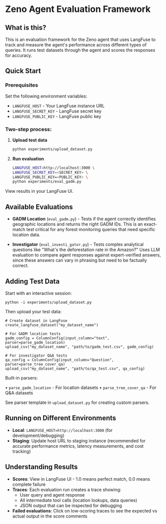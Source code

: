 # Zeno Agent Evaluation Framework

## What is this?

This is an evaluation framework for the Zeno agent that uses LangFuse to track and measure the agent's performance across different types of queries. It runs test datasets through the agent and scores the responses for accuracy.

## Quick Start

### Prerequisites

Set the following environment variables:
- `LANGFUSE_HOST` - Your LangFuse instance URL
- `LANGFUSE_SECRET_KEY` - LangFuse secret key
- `LANGFUSE_PUBLIC_KEY` - LangFuse public key

### Two-step process:

1. **Upload test data**
   ```bash
   python experiments/upload_dataset.py
   ```

2. **Run evaluation**
   ```bash
   LANGFUSE_HOST=http://localhost:3000 \
   LANGFUSE_SECRET_KEY=<SECRET_KEY> \
   LANGFUSE_PUBLIC_KEY=<PUBLIC_KEY> \
   python experiments/eval_gadm.py
   ```

View results in your LangFuse UI.

## Available Evaluations

- **GADM Location** (`eval_gadm.py`) - Tests if the agent correctly identifies geographic locations and returns the right GADM IDs. This is an exact-match test critical for any forest monitoring queries that need specific location data.

- **Investigator** (`eval_investi_gator.py`) - Tests complex analytical questions like "What's the deforestation rate in the Amazon?" Uses LLM evaluation to compare agent responses against expert-verified answers, since these answers can vary in phrasing but need to be factually correct.

## Adding Test Data

Start with an interactive session:

```
python -i experiments/upload_dataset.py
```

Then upload your test data:

```
# Create dataset in LangFuse
create_langfuse_dataset("my_dataset_name")

# For GADM location tests
gadm_config = ColumnConfig(input_column="text", parser=parse_gadm_location)
upload_csv("my_dataset_name", "path/to/gadm_test.csv", gadm_config)

# For investigator Q&A tests
qa_config = ColumnConfig(input_column="Question", parser=parse_tree_cover_qa)
upload_csv("my_dataset_name", "path/to/qa_test.csv", qa_config)
```

Built-in parsers:

 • `parse_gadm_location` - For location datasets
 • `parse_tree_cover_qa` - For Q&A datasets

See parser template in `upload_dataset.py` for creating custom parsers.

## Running on Different Environments

- **Local**: `LANGFUSE_HOST=http://localhost:3000` (for development/debugging)
- **Staging**: Update host URL to staging instance (recommended for accurate performance metrics, latency measurements, and cost tracking)

## Understanding Results

- **Scores**: View in LangFuse UI - 1.0 means perfect match, 0.0 means complete failure
- **Traces**: Each evaluation run creates a trace showing:
  - User query and agent response
  - All intermediate tool calls (location lookups, data queries)
  - JSON output that can be inspected for debugging
- **Failed evaluations**: Click on low-scoring traces to see the expected vs actual output in the score comments
